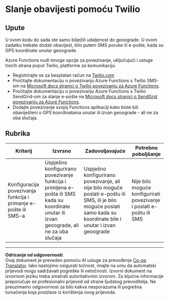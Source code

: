 <!--
CO_OP_TRANSLATOR_METADATA:
{
  "original_hash": "5cb65a6ec4387ed177e145347e8e308e",
  "translation_date": "2025-08-28T13:25:57+00:00",
  "source_file": "3-transport/lessons/4-geofences/assignment.md",
  "language_code": "hr"
}
-->
# Slanje obavijesti pomoću Twilio

## Upute

U svom kodu do sada ste samo bilježili udaljenost do geoograde. U ovom zadatku trebate dodati obavijest, bilo putem SMS poruke ili e-pošte, kada su GPS koordinate unutar geoograde.

Azure Functions nudi mnoge opcije za povezivanje, uključujući i usluge trećih strana poput Twilio, platforme za komunikaciju.

* Registrirajte se za besplatan račun na [Twilio.com](https://www.twilio.com)
* Pročitajte dokumentaciju o povezivanju Azure Functions s Twilio SMS-om na [Microsoft docs stranici o Twilio povezivanju za Azure Functions](https://docs.microsoft.com/azure/azure-functions/functions-bindings-twilio?WT.mc_id=academic-17441-jabenn&tabs=python).
* Pročitajte dokumentaciju o povezivanju Azure Functions s Twilio SendGrid-om za slanje e-pošte na [Microsoft docs stranici o SendGrid povezivanju za Azure Functions](https://docs.microsoft.com/azure/azure-functions/functions-bindings-sendgrid?WT.mc_id=academic-17441-jabenn&tabs=python).
* Dodajte povezivanje svojoj Functions aplikaciji kako biste bili obaviješteni o GPS koordinatama unutar ili izvan geoograde - ali ne za oba slučaja.

## Rubrika

| Kriterij | Izvrsno | Zadovoljavajuće | Potrebno poboljšanje |
| -------- | -------- | --------------- | -------------------- |
| Konfiguracija povezivanja funkcija i primanje e-pošte ili SMS-a | Uspješno konfigurirano povezivanje funkcija i primljena e-pošta ili SMS kada su koordinate unutar ili izvan geoograde, ali ne za oba slučaja | Uspješno konfigurirano povezivanje, ali nije bilo moguće poslati e-poštu ili SMS, ili je bilo moguće poslati samo kada su koordinate bile i unutar i izvan geoograde | Nije bilo moguće konfigurirati povezivanje i poslati e-poštu ili SMS |

---

**Odricanje od odgovornosti**:  
Ovaj dokument je preveden pomoću AI usluge za prevođenje [Co-op Translator](https://github.com/Azure/co-op-translator). Iako nastojimo osigurati točnost, imajte na umu da automatski prijevodi mogu sadržavati pogreške ili netočnosti. Izvorni dokument na izvornom jeziku treba smatrati autoritativnim izvorom. Za ključne informacije preporučuje se profesionalni prijevod od strane ljudskog prevoditelja. Ne preuzimamo odgovornost za bilo kakva nesporazuma ili pogrešna tumačenja koja proizlaze iz korištenja ovog prijevoda.